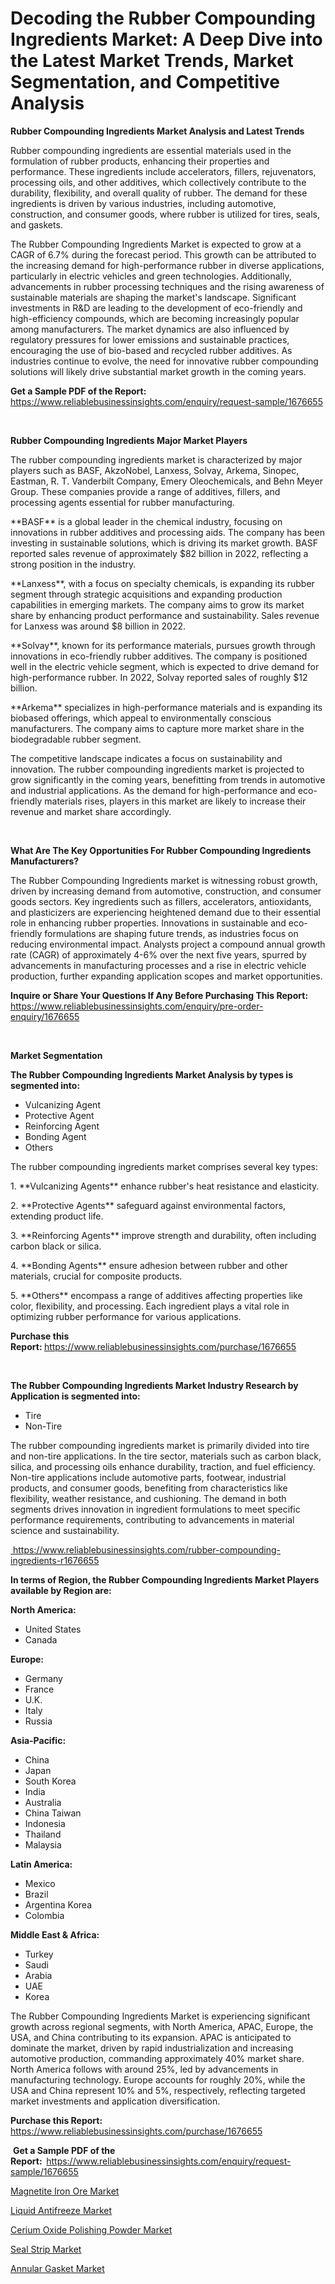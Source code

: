<p><h1>Decoding the Rubber Compounding Ingredients Market: A Deep Dive into the Latest Market Trends, Market Segmentation, and Competitive Analysis</h1></p><p><strong>Rubber Compounding Ingredients Market Analysis and Latest Trends</strong></p>
<p><p>Rubber compounding ingredients are essential materials used in the formulation of rubber products, enhancing their properties and performance. These ingredients include accelerators, fillers, rejuvenators, processing oils, and other additives, which collectively contribute to the durability, flexibility, and overall quality of rubber. The demand for these ingredients is driven by various industries, including automotive, construction, and consumer goods, where rubber is utilized for tires, seals, and gaskets.</p><p>The Rubber Compounding Ingredients Market is expected to grow at a CAGR of 6.7% during the forecast period. This growth can be attributed to the increasing demand for high-performance rubber in diverse applications, particularly in electric vehicles and green technologies. Additionally, advancements in rubber processing techniques and the rising awareness of sustainable materials are shaping the market's landscape. Significant investments in R&D are leading to the development of eco-friendly and high-efficiency compounds, which are becoming increasingly popular among manufacturers. The market dynamics are also influenced by regulatory pressures for lower emissions and sustainable practices, encouraging the use of bio-based and recycled rubber additives. As industries continue to evolve, the need for innovative rubber compounding solutions will likely drive substantial market growth in the coming years.</p></p>
<p><strong>Get a Sample PDF of the Report:&nbsp;</strong> <a href="https://www.reliablebusinessinsights.com/enquiry/request-sample/1676655?utm_campaign=39&utm_medium=2&utm_source=Github&utm_content=ia&utm_term=11122024&utm_id=rubber-compounding-ingredients">https://www.reliablebusinessinsights.com/enquiry/request-sample/1676655</a></p>
<p>&nbsp;</p>
<p><strong>Rubber Compounding Ingredients Major Market Players</strong></p>
<p><p>The rubber compounding ingredients market is characterized by major players such as BASF, AkzoNobel, Lanxess, Solvay, Arkema, Sinopec, Eastman, R. T. Vanderbilt Company, Emery Oleochemicals, and Behn Meyer Group. These companies provide a range of additives, fillers, and processing agents essential for rubber manufacturing. </p><p>**BASF** is a global leader in the chemical industry, focusing on innovations in rubber additives and processing aids. The company has been investing in sustainable solutions, which is driving its market growth. BASF reported sales revenue of approximately $82 billion in 2022, reflecting a strong position in the industry.</p><p>**Lanxess**, with a focus on specialty chemicals, is expanding its rubber segment through strategic acquisitions and expanding production capabilities in emerging markets. The company aims to grow its market share by enhancing product performance and sustainability. Sales revenue for Lanxess was around $8 billion in 2022.</p><p>**Solvay**, known for its performance materials, pursues growth through innovations in eco-friendly rubber additives. The company is positioned well in the electric vehicle segment, which is expected to drive demand for high-performance rubber. In 2022, Solvay reported sales of roughly $12 billion.</p><p>**Arkema** specializes in high-performance materials and is expanding its biobased offerings, which appeal to environmentally conscious manufacturers. The company aims to capture more market share in the biodegradable rubber segment. </p><p>The competitive landscape indicates a focus on sustainability and innovation. The rubber compounding ingredients market is projected to grow significantly in the coming years, benefitting from trends in automotive and industrial applications. As the demand for high-performance and eco-friendly materials rises, players in this market are likely to increase their revenue and market share accordingly.</p></p>
<p>&nbsp;</p>
<p><strong>What Are The Key Opportunities For Rubber Compounding Ingredients Manufacturers?</strong></p>
<p><p>The Rubber Compounding Ingredients market is witnessing robust growth, driven by increasing demand from automotive, construction, and consumer goods sectors. Key ingredients such as fillers, accelerators, antioxidants, and plasticizers are experiencing heightened demand due to their essential role in enhancing rubber properties. Innovations in sustainable and eco-friendly formulations are shaping future trends, as industries focus on reducing environmental impact. Analysts project a compound annual growth rate (CAGR) of approximately 4-6% over the next five years, spurred by advancements in manufacturing processes and a rise in electric vehicle production, further expanding application scopes and market opportunities.</p></p>
<p><strong>Inquire or Share Your Questions If Any Before Purchasing This Report:</strong> <a href="https://www.reliablebusinessinsights.com/enquiry/pre-order-enquiry/1676655?utm_campaign=39&utm_medium=2&utm_source=Github&utm_content=ia&utm_term=11122024&utm_id=rubber-compounding-ingredients">https://www.reliablebusinessinsights.com/enquiry/pre-order-enquiry/1676655</a></p>
<p>&nbsp;</p>
<p><strong>Market Segmentation</strong></p>
<p><strong>The Rubber Compounding Ingredients Market Analysis by types is segmented into:</strong></p>
<p><ul><li>Vulcanizing Agent</li><li>Protective Agent</li><li>Reinforcing Agent</li><li>Bonding Agent</li><li>Others</li></ul></p>
<p><p>The rubber compounding ingredients market comprises several key types: </p><p>1. **Vulcanizing Agents** enhance rubber's heat resistance and elasticity.</p><p>2. **Protective Agents** safeguard against environmental factors, extending product life.</p><p>3. **Reinforcing Agents** improve strength and durability, often including carbon black or silica.</p><p>4. **Bonding Agents** ensure adhesion between rubber and other materials, crucial for composite products.</p><p>5. **Others** encompass a range of additives affecting properties like color, flexibility, and processing. Each ingredient plays a vital role in optimizing rubber performance for various applications.</p></p>
<p><strong>Purchase this Report:&nbsp;</strong><a href="https://www.reliablebusinessinsights.com/purchase/1676655?utm_campaign=39&utm_medium=2&utm_source=Github&utm_content=ia&utm_term=11122024&utm_id=rubber-compounding-ingredients">https://www.reliablebusinessinsights.com/purchase/1676655</a></p>
<p>&nbsp;</p>
<p><strong>The Rubber Compounding Ingredients Market Industry Research by Application is segmented into:</strong></p>
<p><ul><li>Tire</li><li>Non-Tire</li></ul></p>
<p><p>The rubber compounding ingredients market is primarily divided into tire and non-tire applications. In the tire sector, materials such as carbon black, silica, and processing oils enhance durability, traction, and fuel efficiency. Non-tire applications include automotive parts, footwear, industrial products, and consumer goods, benefiting from characteristics like flexibility, weather resistance, and cushioning. The demand in both segments drives innovation in ingredient formulations to meet specific performance requirements, contributing to advancements in material science and sustainability.</p></p>
<p><a href="https://www.reliablebusinessinsights.com/rubber-compounding-ingredients-r1676655?utm_campaign=39&utm_medium=2&utm_source=Github&utm_content=ia&utm_term=11122024&utm_id=rubber-compounding-ingredients">&nbsp;https://www.reliablebusinessinsights.com/rubber-compounding-ingredients-r1676655</a></p>
<p><strong>In terms of Region, the Rubber Compounding Ingredients Market Players available by Region are:</strong></p>
<p>
    <p> <strong> North America: </strong>
        <ul>
            <li>United States</li>
            <li>Canada</li>
        </ul>
        </p> 
    <p> <strong> Europe: </strong>
        <ul>
            <li>Germany</li>
            <li>France</li>
            <li>U.K.</li>
            <li>Italy</li>
            <li>Russia</li>
        </ul>
        </p> 
    <p> <strong> Asia-Pacific: </strong>
        <ul>
            <li>China</li>
            <li>Japan</li>
            <li>South Korea</li>
            <li>India</li>
            <li>Australia</li>
            <li>China Taiwan</li>
            <li>Indonesia</li>
            <li>Thailand</li>
            <li>Malaysia</li>
        </ul>
        </p> 
    <p> <strong> Latin America: </strong>
        <ul>
            <li>Mexico</li>
            <li>Brazil</li>
            <li>Argentina Korea</li>
            <li>Colombia</li>
        </ul>
        </p> 
    <p> <strong> Middle East & Africa: </strong>
        <ul>
            <li>Turkey</li>
            <li>Saudi</li>
            <li>Arabia</li>
            <li>UAE</li>
            <li>Korea</li>
        </ul>
    </p>
    </p>
<p><p>The Rubber Compounding Ingredients Market is experiencing significant growth across regional segments, with North America, APAC, Europe, the USA, and China contributing to its expansion. APAC is anticipated to dominate the market, driven by rapid industrialization and increasing automotive production, commanding approximately 40% market share. North America follows with around 25%, led by advancements in manufacturing technology. Europe accounts for roughly 20%, while the USA and China represent 10% and 5%, respectively, reflecting targeted market investments and application diversification.</p></p>
<p><strong>Purchase this Report: </strong><a href="https://www.reliablebusinessinsights.com/purchase/1676655?utm_campaign=39&utm_medium=2&utm_source=Github&utm_content=ia&utm_term=11122024&utm_id=rubber-compounding-ingredients">https://www.reliablebusinessinsights.com/purchase/1676655</a></p>
<p>&nbsp;<strong>Get a Sample PDF of the Report:&nbsp;&nbsp;</strong><a href="https://www.reliablebusinessinsights.com/enquiry/request-sample/1676655?utm_campaign=39&utm_medium=2&utm_source=Github&utm_content=ia&utm_term=11122024&utm_id=rubber-compounding-ingredients">https://www.reliablebusinessinsights.com/enquiry/request-sample/1676655</a></p>
<p><strong></strong></p>
<p><p><a href="https://www.linkedin.com/pulse/global-magnetite-iron-ore-market-outlook-growth-trends-cagr-109-toubf?utm_campaign=39&utm_medium=2&utm_source=Github&utm_content=ia&utm_term=11122024&utm_id=rubber-compounding-ingredients">Magnetite Iron Ore Market</a></p><p><a href="https://www.linkedin.com/pulse/liquid-antifreeze-market-outlook-from-2024-2031-marketsize-kmvse?utm_campaign=39&utm_medium=2&utm_source=Github&utm_content=ia&utm_term=11122024&utm_id=rubber-compounding-ingredients">Liquid Antifreeze Market</a></p><p><a href="https://www.linkedin.com/pulse/c-hannibex-sqmmf?utm_campaign=39&utm_medium=2&utm_source=Github&utm_content=ia&utm_term=11122024&utm_id=rubber-compounding-ingredients">Cerium Oxide Polishing Powder Market</a></p><p><a href="https://www.linkedin.com/pulse/seal-strip-market-sizeshare-recent-development-sales-pricesforecasted-a0x9f?utm_campaign=39&utm_medium=2&utm_source=Github&utm_content=ia&utm_term=11122024&utm_id=rubber-compounding-ingredients">Seal Strip Market</a></p><p><a href="https://www.linkedin.com/pulse/insights-annular-gasket-market-size-which-expanding-94-cagr-from-fxzpf?utm_campaign=39&utm_medium=2&utm_source=Github&utm_content=ia&utm_term=11122024&utm_id=rubber-compounding-ingredients">Annular Gasket Market</a></p></p>